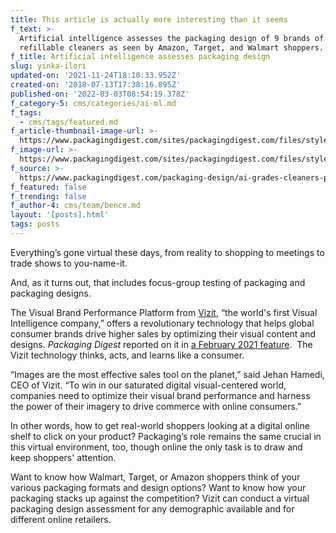 ```yaml
---
title: This article is actually more interesting than it seems
f_text: >-
  Artificial intelligence assesses the packaging design of 9 brands of
  refillable cleaners as seen by Amazon, Target, and Walmart shoppers.
f_title: Artificial intelligence assesses packaging design
slug: yinka-ilori
updated-on: '2021-11-24T18:10:33.952Z'
created-on: '2018-07-13T17:38:16.895Z'
published-on: '2022-03-03T08:54:19.378Z'
f_category-5: cms/categories/ai-ml.md
f_tags:
  - cms/tags/featured.md
f_article-thumbnail-image-url: >-
  https://www.packagingdigest.com/sites/packagingdigest.com/files/styles/article_featured_retina/public/FTR-Vizit-HeatMaps-Collage.jpg?itok=VX069Iy_
f_image-url: >-
  https://www.packagingdigest.com/sites/packagingdigest.com/files/styles/article_featured_retina/public/FTR-Vizit-HeatMaps-Collage.jpg?itok=VX069Iy_
f_source: >-
  https://www.packagingdigest.com/packaging-design/ai-grades-cleaners-packaging-design-appeal-consumers
f_featured: false
f_trending: false
f_author-4: cms/team/bence.md
layout: '[posts].html'
tags: posts
---
```


Everything’s gone virtual these days, from reality to shopping to meetings to trade shows to you-name-it.

And, as it turns out, that includes focus-group testing of packaging and packaging designs.

The Visual Brand Performance Platform from [Vizit](https://vizit.com/), “the world's first Visual Intelligence company,” offers a revolutionary technology that helps global consumer brands drive higher sales by optimizing their visual content and designs. _Packaging Digest_ reported on it in [a February 2021 feature](https://www.packagingdigest.com/package-designers/artificial-intelligence-powers-robust-packaging-design).  The Vizit technology thinks, acts, and learns like a consumer.

“Images are the most effective sales tool on the planet,” said Jehan Hamedi, CEO of Vizit. “To win in our saturated digital visual-centered world, companies need to optimize their visual brand performance and harness the power of their imagery to drive commerce with online consumers.”

In other words, how to get real-world shoppers looking at a digital online shelf to click on your product? Packaging’s role remains the same crucial in this virtual environment, too, though online the only task is to draw and keep shoppers' attention.

Want to know how Walmart, Target, or Amazon shoppers think of your various packaging formats and design options? Want to know how your packaging stacks up against the competition? Vizit can conduct a virtual packaging design assessment for any demographic available and for different online retailers.
